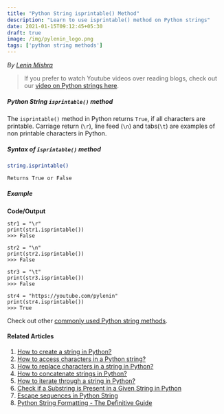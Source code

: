 ```yaml
---
title: "Python String isprintable() Method"
description: "Learn to use isprintable() method on Python strings"
date: 2021-01-15T09:12:45+05:30
draft: true
image: /img/pylenin_logo.png
tags: ['python string methods']
---
```

<div class="sharethis-inline-follow-buttons"></div>

*By [Lenin Mishra](https://www.pylenin.com/authors/#lenin-mishra)*

> If you prefer to watch Youtube videos over reading blogs, check out our [video on Python strings here](https://youtu.be/MXdNMo_f95I). 

##### Python String `isprintable()` method

The `isprintable()` method in Python returns `True`, if all characters are printable. Carriage return (`\r`), line feed (`\n`) and tabs(`\t`) are examples of non printable characters in Python.

##### Syntax of `isprintable()` method

```bash
string.isprintable()

Returns True or False
```

##### Example 

**Code/Output**

```python3
str1 = "\r"
print(str1.isprintable())
>>> False

str2 = "\n"
print(str2.isprintable())
>>> False

str3 = "\t"
print(str3.isprintable())
>>> False

str4 = "https://youtube.com/pylenin"
print(str4.isprintable())
>>> True
```

Check out other [commonly used Python string methods](https://www.pylenin.com/blogs/common-python-string-methods).

#### Related Articles

1. [How to create a string in Python?](https://www.pylenin.com/blogs/create-string-python/)
2. [How to access characters in a Python string?](https://www.pylenin.com/blogs/access-characters-in-string/)
3. [How to replace characters in a string in Python?](https://www.pylenin.com/blogs/replace-string-characters-python/)
4. [How to concatenate strings in Python?](https://www.pylenin.com/blogs/concatenate-strings-in-python/)
5. [How to iterate through a string in Python?](https://www.pylenin.com/blogs/iterating-through-python-string/)
6. [Check if a Substring is Present in a Given String in Python](https://www.pylenin.com/blogs/check-substring-in-a-string-python/)
7. [Escape sequences in Python String](https://www.pylenin.com/blogs/escape-sequences-python-string/)
8. [Python String Formatting - The Definitive Guide](https://www.pylenin.com/blogs/python-string-formatting/)
